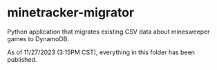 # minetracker-migrator
Python application that migrates existing CSV data about minesweeper games to DynamoDB.

As of 11/27/2023 (3:15PM CST), everything in this folder has been published.